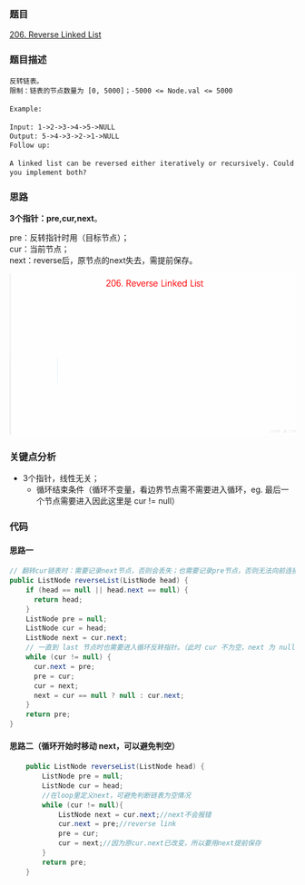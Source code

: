 ### 题目
[206. Reverse Linked List](https://leetcode.com/problems/reverse-linked-list/)

### 题目描述
```
反转链表。
限制：链表的节点数量为 [0, 5000]；-5000 <= Node.val <= 5000

Example:

Input: 1->2->3->4->5->NULL
Output: 5->4->3->2->1->NULL
Follow up:

A linked list can be reversed either iteratively or recursively. Could you implement both?
```

### 思路
**3个指针：pre,cur,next**。

pre：反转指针时用（目标节点）；  
cur：当前节点；  
next：reverse后，原节点的next失去，需提前保存。

![pic](https://github.com/zhangbotong/LeetCode/blob/master/assets/206.gif)

### 关键点分析

* 3个指针，线性无关；
  * 循环结束条件（循环不变量，看边界节点需不需要进入循环，eg. 最后一个节点需要进入因此这里是 cur != null）


### 代码

#### 思路一

```java
// 翻转cur链表时：需要记录next节点，否则会丢失；也需要记录pre节点，否则无法向前连接
public ListNode reverseList(ListNode head) {
    if (head == null || head.next == null) {
      return head;
    }
    ListNode pre = null;
    ListNode cur = head;
    ListNode next = cur.next;
    // 一直到 last 节点时也需要进入循环反转指针。（此时 cur 不为空，next 为 null）
    while (cur != null) {
      cur.next = pre;
      pre = cur;
      cur = next;
      next = cur == null ? null : cur.next;
    }
    return pre;
}
```

#### 思路二（循环开始时移动 next，可以避免判空）

```java
    public ListNode reverseList(ListNode head) {
        ListNode pre = null;
        ListNode cur = head;
        //在loop里定义next，可避免判断链表为空情况
        while (cur != null){
            ListNode next = cur.next;//next不会报错
            cur.next = pre;//reverse link
            pre = cur;
            cur = next;//因为原cur.next已改变，所以要用next提前保存
        }
        return pre;
    }
```
